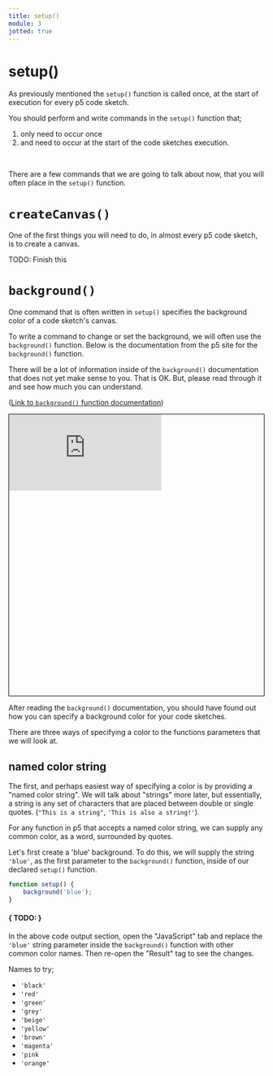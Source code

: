```yaml
---
title: setup()
module: 3
jotted: true
---
```


# setup()

As previously mentioned the `setup()` function is called once, at the start of execution for every p5 code sketch.

You should perform and write commands in the `setup()` function that;

1. only need to occur once
2. and need to occur at the start of the code sketches execution.


<br />


There are a few commands that we are going to talk about now, that you will often place in the `setup()` function.

# `createCanvas()`

One of the first things you will need to do, in almost every p5 code sketch, is to create a canvas. 

TODO: Finish this

# `background()`

One command that is often written in `setup()` specifies the background color of a code sketch's canvas.

To write a command to change or set the background, we will often use the `background()` function. Below is the documentation from the p5 site for the `background()` function.

There will be a lot of information inside of the `background()` documentation that does not yet make sense to you. That is OK. But, please read through it and see how much you can understand.

([Link to `background()` function documentation](https://p5js.org/reference/#/p5/background))

<div class="embed-responsive" style="padding-bottom:80%; border: 1px solid #000"><iframe class="embed-responsive-item" src="https://p5js.org/reference/#/p5/background" frameborder="0" allowfullscreen></iframe></div>


After reading the `background()` documentation, you should have found out how you can specify a background color for your code sketches.

There are three ways of specifying a color to the functions parameters that we will look at.

## named color string

The first, and perhaps easiest way of specifying a color is by providing a "named color string". We will talk about "strings" more later, but essentially, a string is any set of characters that are placed between double or single quotes. (`"This is a string"`, `'This is also a string!'`).

For any function in p5 that accepts a named color string, we can supply any common color, as a word, surrounded by quotes.

Let's first create a 'blue' background. To do this, we will supply the string `'blue'`, as the first parameter to the `background()` function, inside of our declared `setup()` function.


```js
function setup() {
    background('blue');
}
```
<div class="displayed_jotted_example">
    <div id="jotted-demo-1" class=""></div>
</div>
<script>
    new Jotted(document.querySelector("#jotted-demo-1"), {
    files: [
        {
            type: "js",
            url:"https://raw.githubusercontent.com/Montana-Media-Arts/120_CreativeCoding_Fall2017/master/lecture_code/03/02_background_01/sketch.js"
        },
        {
            type: "html",
            url:"../../../p5_resources/index.html"
    }],
    // plugins: [ "codemirror", "console" ]
    plugins: [ "codemirror" ]
});
</script>

#### { TODO: }

In the above code output section, open the "JavaScript" tab and replace the `'blue'` string parameter inside the `background()` function with other common color names. Then re-open the "Result" tag to see the changes.

Names to try;

- `'black'`
- `'red'`
- `'green'`
- `'grey'`
- `'beige'`
- `'yellow'`
- `'brown'`
- `'magenta'`
- `'pink`
- `'orange'`
